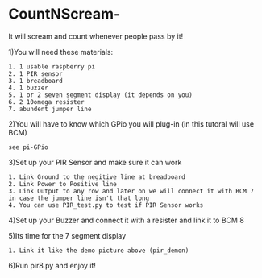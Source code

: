 # CountNScream-
It will scream and count whenever people pass by it!


1)You will need these materials:

    1. 1 usable raspberry pi
    2. 1 PIR sensor
    3. 1 breadboard
    4. 1 buzzer
    5. 1 or 2 seven segment display (it depends on you)
    6. 2 10omega resister
    7. abundent jumper line
    
2)You will have to know which GPio you will plug-in
  (in this tutoral will use BCM)
   
    see pi-GPio
    
3)Set up your PIR Sensor and make sure it can work

    1. Link Ground to the negitive line at breadboard
    2. Link Power to Positive line
    3. Link Output to any row and later on we will connect it with BCM 7 in case the jumper line isn't that long
    4. You can use PIR_test.py to test if PIR Sensor works
    
4)Set up your Buzzer and connect it with a resister and link it to BCM 8

5)Its time for the 7 segment display
    
    1. Link it like the demo picture above (pir_demon)
    
6)Run pir8.py and enjoy it!
